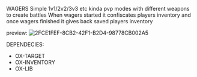 WAGERS
Simple 1v1/2v2/3v3 etc kinda pvp modes with different weapons to create battles 
When wagers started it confiscates players inventory and once wagers finished it gives back saved players inventory

preview: ![2FCE1FEF-8CB2-42F1-B2D4-98778CB002A5](https://github.com/user-attachments/assets/1c7e4f15-5fc0-4f2f-8590-824ccbd0cba2)



DEPENDECIES:

- OX-TARGET
- OX-INVENTORY
- OX-LIB
